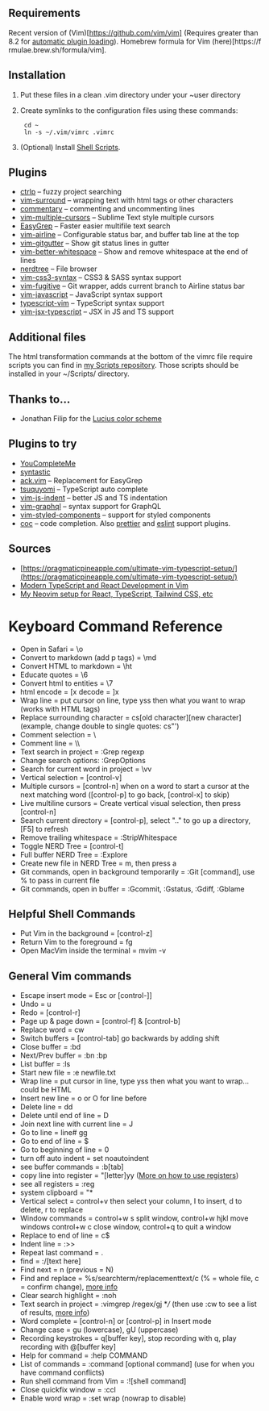 ## Requirements
Recent version of (Vim)[https://github.com/vim/vim] (Requires greater than 8.2 for [automatic plugin loading](https://vimhelp.org/repeat.txt.html#packages)).
Homebrew formula for Vim (here)[https://f rmulae.brew.sh/formula/vim].

## Installation
1. Put these files in a clean .vim directory under your ~user directory
2. Create symlinks to the configuration files using these commands:

		cd ~
		ln -s ~/.vim/vimrc .vimrc

3. (Optional) Install [Shell Scripts](https://github.com/ChrisLTD/shell_scripts).

## Plugins
* [ctrlp](https://github.com/kien/ctrlp.vim) – fuzzy project searching
* [vim-surround](https://github.com/tpope/vim-surround) – wrapping text with html tags or other characters
* [commentary](https://github.com/tpope/vim-commentary) – commenting and uncommenting lines
* [vim-multiple-cursors](https://github.com/terryma/vim-multiple-cursors) – Sublime Text style multiple cursors
* [EasyGrep](https://github.com/vim-scripts/EasyGrep) – Faster easier multifile text search
* [vim-airline](https://github.com/bling/vim-airline) – Configurable status bar, and buffer tab line at the top
* [vim-gitgutter](https://github.com/airblade/vim-gitgutter) – Show git status lines in gutter
* [vim-better-whitespace](https://github.com/ntpeters/vim-better-whitespace) – Show and remove whitespace at the end of lines
* [nerdtree](https://github.com/scrooloose/nerdtree) – File browser
* [vim-css3-syntax](https://github.com/hail2u/vim-css3-syntax) – CSS3 & SASS syntax support
* [vim-fugitive](https://github.com/tpope/vim-fugitive) – Git wrapper, adds current branch to Airline status bar
* [vim-javascript](https://github.com/pangloss/vim-javascript) – JavaScript syntax support
* [typescript-vim](https://github.com/leafgarland/typescript-vim) – TypeScript syntax support
* [vim-jsx-typescript](https://github.com/peitalin/vim-jsx-typescript) – JSX in JS and TS support


## Additional files
The html transformation commands at the bottom of the vimrc file require scripts you can find in [my Scripts repository](http://github.com/ChrisLTD/shell_scripts). Those scripts should be installed in your ~/Scripts/ directory.

## Thanks to...
* Jonathan Filip for the [Lucius color scheme](http://www.vim.org/scripts/script.php?script_id=2536)

## Plugins to try
* [YouCompleteMe](https://github.com/Valloric/YouCompleteMe)
* [syntastic](https://github.com/scrooloose/syntastic)
* [ack.vim](https://github.com/mileszs/ack.vim) – Replacement for EasyGrep
* [tsuquyomi](https://github.com/Quramy/tsuquyomi) – TypeScript auto complete
* [vim-js-indent](https://github.com/jason0x43/vim-js-indent) – better JS and TS indentation
* [vim-graphql](https://github.com/jparise/vim-graphql) – syntax support for GraphQL
* [vim-styled-components](https://github.com/styled-components/vim-styled-components) – support for styled components
* [coc](https://github.com/neoclide/coc.nvim) – code completion. Also [prettier](https://github.com/neoclide/coc-prettier) and [eslint](https://github.com/neoclide/coc-eslint) support plugins.

## Sources
* [https://pragmaticpineapple.com/ultimate-vim-typescript-setup/](https://pragmaticpineapple.com/ultimate-vim-typescript-setup/)
* [Modern TypeScript and React Development in Vim](https://thoughtbot.com/blog/modern-typescript-and-react-development-in-vim)
* [My Neovim setup for React, TypeScript, Tailwind CSS, etc](https://blog.inkdrop.app/my-neovim-setup-for-react-typescript-tailwind-css-etc-in-2022-a7405862c9a4)

# Keyboard Command Reference

* Open in Safari = \o
* Convert to markdown (add p tags) = \md
* Convert HTML to markdown = \ht
* Educate quotes = \6
* Convert html to entities = \7
* html encode = [x decode = ]x
* Wrap line = put cursor on line, type yss then what you want to wrap (works with HTML tags)
* Replace surrounding character = cs[old character][new character] (example, change double to single quotes: cs"')
* Comment selection = \\
* Comment line = \\\
* Text search in project = :Grep regexp
* Change search options: :GrepOptions
* Search for current word in project = \vv
* Vertical selection = [control-v]
* Multiple cursors = [control-n] when on a word to start a cursor at the next matching word ([control-p] to go back, [control-x] to skip)
* Live multiline cursors = Create vertical visual selection, then press [control-n]
* Search current directory = [control-p], select ".." to go up a directory, [F5] to refresh
* Remove trailing whitespace = :StripWhitespace
* Toggle NERD Tree = [control-t]
* Full buffer NERD Tree = :Explore
* Create new file in NERD Tree = m, then press a
* Git commands, open in background temporarily = :Git [command], use % to pass in current file
* Git commands, open in buffer = :Gcommit, :Gstatus, :Gdiff, :Gblame

## Helpful Shell Commands

* Put Vim in the background = [control-z]
* Return Vim to the foreground = fg
* Open MacVim inside the terminal = mvim -v

## General Vim commands

* Escape insert mode = Esc or [control-]]
* Undo = u
* Redo = [control-r]
* Page up & page down = [control-f] & [control-b]
* Replace word = cw
* Switch buffers = [control-tab] go backwards by adding shift
* Close buffer = :bd
* Next/Prev buffer = :bn :bp
* List buffer = :ls
* Start new file = :e newfile.txt
* Wrap line = put cursor in line, type yss then what you want to wrap... could be HTML
* Insert new line = o or O for line before
* Delete line = dd
* Delete until end of line = D
* Join next line with current line = J
* Go to line = line# gg
* Go to end of line = $
* Go to beginning of line = 0
* turn off auto indent = set noautoindent
* see buffer commands = :b[tab]
* copy line into register = "[letter]yy ([More on how to use registers](http://bit.ly/qTK4yi))
* see all registers = :reg
* system clipboard = "*
* Vertical select = control+v then select your column, I to insert, d to delete, r to replace
* Window commands = control+w s split window, control+w hjkl move windows control+w c close window, control+q to quit a window
* Replace to end of line = c$
* Indent line = :>>
* Repeat last command = .
* find = :/[text here]
* Find next = n (previous = N)
* Find and replace = %s/searchterm/replacementtext/c (% = whole file, c = confirm change), [more info](http://vim.wikia.com/wiki/Search_and_replace)
* Clear search highlight = :noh
* Text search in project = :vimgrep /regex/gj **/* (then use :cw to see a list of results, [more info](http://vimcasts.org/episodes/search-multiple-files-with-vimgrep/))
* Word complete = [control-n] or [control-p] in Insert mode
* Change case = gu (lowercase), gU (uppercase)
* Recording keystrokes = q[buffer key], stop recording with q, play recording with @[buffer key]
* Help for command = :help COMMAND
* List of commands = :command [optional command] (use for when you have command conflicts)
* Run shell command from Vim = :![shell command]
* Close quickfix window = :ccl
* Enable word wrap = :set wrap (nowrap to disable)
